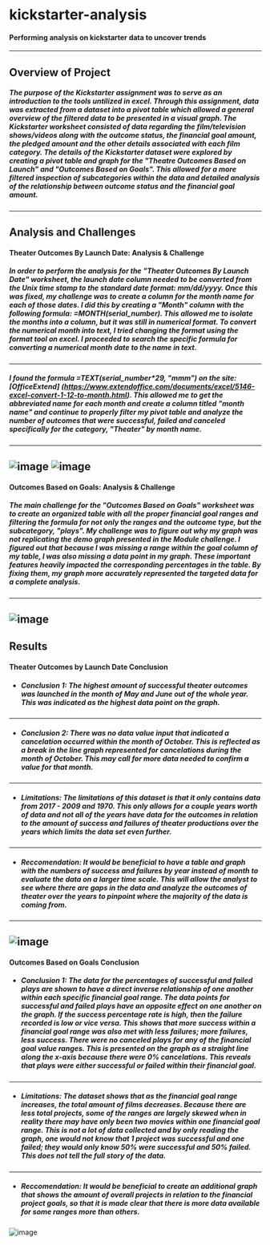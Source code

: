 # kickstarter-analysis
#### Performing analysis on kickstarter data to uncover trends
---
## Overview of Project 
##### The purpose of the Kickstarter assignment was to serve as an introduction to the tools untilized in excel. Through this assignment, data was extracted from a dataset into a pivot table which allowed a general overview of the filtered data to be presented in a visual graph. The Kickstarter worksheet consisted of data regarding the film/television shows/videos along with the outcome status, the financial goal amount, the pledged amount and the other details associated with each film category. The details of the Kickstarter dataset were explored by creating a pivot table and graph for the "Theatre Outcomes Based on Launch" and "Outcomes Based on Goals". This allowed for a more filtered inspection of subcategories within the data and detailed analysis of the relationship between outcome status and the financial goal amount.
---
## Analysis and Challenges
#### Theater Outcomes By Launch Date: Analysis & Challenge 
##### In order to perform the analysis for the "Theater Outcomes By Launch Date" worksheet, the launch date column needed to be converted from the Unix time stamp to the standard date format: mm/dd/yyyy. Once this was fixed, my challenge was to create a column for the month name for each of those dates. I did this by creating a "Month" column with the following formula: =MONTH(serial_number). This allowed me to isolate the months into a column, but it was still in numerical format. To convert the numerical month into text, I tried changing the format using the format tool on excel. I proceeded to search the specific formula for converting a numerical month date to the name in text. 
---
##### I found the formula =TEXT(serial_number*29, "mmm") on the site: [OfficeExtend] (https://www.extendoffice.com/documents/excel/5146-excel-convert-1-12-to-month.html). This allowed me to get the abbreviated name for each month and create a column titled "month name" and continue to properly filter my pivot table and analyze the number of outcomes that were successful, failed and canceled specifically for the category, "Theater" by month name.
---
![image](https://user-images.githubusercontent.com/105329532/177216255-bbb92d07-f701-443f-a8ae-54dd0ee1b4cd.png)
![image](https://user-images.githubusercontent.com/105329532/177216299-180d5cfa-63fa-446a-b143-2bba4cbb9b58.png)
---
#### Outcomes Based on Goals: Analysis & Challenge
##### The main challenge for the "Outcomes Based on Goals" worksheet was to create an organized table with all the proper financial goal ranges and filtering the formula for not only the ranges and the outcome type, but the subcategory, "plays". My challenge was to figure out why my graph was not replicating the demo graph presented in the Module challenge. I figured out that because I was missing a range within the goal column of my table, I was also missing a data point in my graph. These important features heavily impacted the corresponding percentages in the table. By fixing them, my graph more accurately represented the targeted data for a complete analysis.
---
![image](https://user-images.githubusercontent.com/105329532/177216335-68605231-8bb0-46f4-bf7d-aad2d2d9755e.png)
---
## Results
#### Theater Outcomes by Launch Date Conclusion
* ##### Conclusion 1: The highest amount of successful theater outcomes was launched in the month of May and June out of the whole year. This was indicated as the highest data point on the graph. 
---
* ##### Conclusion 2: There was no data value input that indicated a cancelation occurred within the month of October. This is reflected as a break in the line graph represented for cancelations during the month of October. This may call for more data needed to confirm a value for that month. 
---
* ##### Limitations: The limitations of this dataset is that it only contains data from 2017 - 2009 and 1970. This only allows for a couple years worth of data and not all of the years have data for the outcomes in relation to the amount of success and failures of theater productions over the years which limits the data set even further.
---
* ##### Reccomendation: It would be beneficial to have a table and graph with the numbers of success and failures by year instead of month to evaluate the data on a larger time scale. This will allow the analyst to see where there are gaps in the data and analyze the outcomes of theater over the years to pinpoint where the majority of the data is coming from. 
---
![image](https://user-images.githubusercontent.com/105329532/177216654-f46a1274-6f29-4bc2-a6cf-b25be015c5e4.png)
---
#### Outcomes Based on Goals Conclusion
* ##### Conclusion 1: The data for the percentages of successful and failed plays are shown to have a direct inverse relationship of one another within each specific financial goal range. The data points for successful and failed plays have an opposite effect on one another on the graph. If the success percentage rate is high, then the failure recorded is low or vice versa. This shows that more success within a financial goal range was also met with less failures; more failures, less success. There were no canceled plays for any of the financial goal value ranges. This is presented on the graph as a straight line along the x-axis because there were 0% cancelations. This reveals that plays were either successful or failed within their financial goal.
---
* ##### Limitations: The dataset shows that as the financial goal range increases, the total amount of films decreases. Because there are less total projects, some of the ranges are largely skewed when in reality there may have only been two movies within one financial goal range. This is not a lot of data collected and by only reading the graph, one would not know that 1 project was successful and one failed; they would only know 50% were successful and 50% failed. This does not tell the full story of the data.
---
* ##### Reccomendation: It would be beneficial to create an additional graph that shows the amount of overall projects in relation to the financial project goals, so that it is made clear that there is more data available for some ranges more than others.
![image](https://user-images.githubusercontent.com/105329532/177216469-9d2249dc-15ff-4c38-aa8c-4c2790402141.png)
